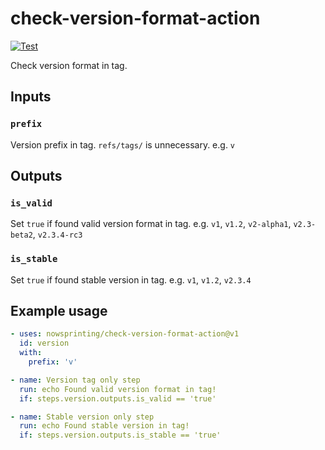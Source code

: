 # check-version-format-action

[![Test](https://github.com/nowsprinting/check-version-format-action/actions/workflows/test.yml/badge.svg)](https://github.com/nowsprinting/check-version-format-action/actions/workflows/test.yml)

Check version format in tag.


## Inputs

### `prefix`

Version prefix in tag. `refs/tags/` is unnecessary.
e.g. `v`


## Outputs

### `is_valid`

Set `true` if found valid version format in tag.
e.g. `v1`, `v1.2`, `v2-alpha1`, `v2.3-beta2`, `v2.3.4-rc3`

### `is_stable`

Set `true` if found stable version in tag.
e.g. `v1`, `v1.2`, `v2.3.4`


## Example usage

```yaml
- uses: nowsprinting/check-version-format-action@v1
  id: version
  with:
    prefix: 'v'

- name: Version tag only step
  run: echo Found valid version format in tag!
  if: steps.version.outputs.is_valid == 'true'

- name: Stable version only step
  run: echo Found stable version in tag!
  if: steps.version.outputs.is_stable == 'true'
```
